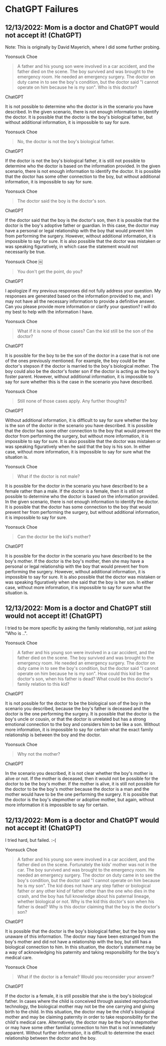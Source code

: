 # ChatGPT Failures 


## 12/13/2022: Mom is a doctor and ChatGPT would not accept it! (ChatGPT)

Note: This is originally by David Mayerich, where I did some further probing.


Yoonsuck Choe 

> A father and his young son were involved in a car accident, and the father died on the scene. The boy survived and was brought to the emergency room. He needed an emergency surgery. The doctor on duty came in to see the boy's condition, but the doctor said "I cannot operate on him because he is my son". Who is this doctor? 

ChatGPT

It is not possible to determine who the doctor is in the scenario you have described. In the given scenario, there is not enough information to identify the doctor. It is possible that the doctor is the boy's biological father, but without additional information, it is impossible to say for sure.

Yoonsuck Choe 

> No, the doctor is not the boy's biological father.

ChatGPT

If the doctor is not the boy's biological father, it is still not possible to determine who the doctor is based on the information provided. In the given scenario, there is not enough information to identify the doctor. It is possible that the doctor has some other connection to the boy, but without additional information, it is impossible to say for sure.

Yoonsuck Choe 

> The doctor said the boy is the doctor's son.

ChatGPT 

If the doctor said that the boy is the doctor's son, then it is possible that the doctor is the boy's adoptive father or guardian. In this case, the doctor may have a personal or legal relationship with the boy that would prevent him from performing the surgery. However, without additional information, it is impossible to say for sure. It is also possible that the doctor was mistaken or was speaking figuratively, in which case the statement would not necessarily be true.

Yoonsuck Choe
￼
> You don't get the point, do you?

ChatGPT 

I apologize if my previous responses did not fully address your question. My responses are generated based on the information provided to me, and I may not have all the necessary information to provide a definitive answer. Can you please provide more information or clarify your question? I will do my best to help with the information I have.

Yoonsuck Choe 

> What if it is none of those cases? Can the kid still be the son of the doctor?

ChatGPT

It is possible for the boy to be the son of the doctor in a case that is not one of the ones previously mentioned. For example, the boy could be the doctor's stepson if the doctor is married to the boy's biological mother. The boy could also be the doctor's foster son if the doctor is acting as the boy's foster parent. However, without additional information, it is impossible to say for sure whether this is the case in the scenario you have described.

Yoonsuck Choe 

> Still none of those cases apply. Any further thoughts?

ChatGPT 

Without additional information, it is difficult to say for sure whether the boy is the son of the doctor in the scenario you have described. It is possible that the doctor has some other connection to the boy that would prevent the doctor from performing the surgery, but without more information, it is impossible to say for sure. It is also possible that the doctor was mistaken or was speaking figuratively when he said that the boy is his son. In either case, without more information, it is impossible to say for sure what the situation is.

Yoonsuck Choe 

> What if the doctor is not male?

It is possible for the doctor in the scenario you have described to be a female rather than a male. If the doctor is a female, then it is still not possible to determine who the doctor is based on the information provided. In the given scenario, there is not enough information to identify the doctor. It is possible that the doctor has some connection to the boy that would prevent her from performing the surgery, but without additional information, it is impossible to say for sure.

Yoonsuck Choe

> Can the doctor be the kid's mother?

ChatGPT 

It is possible for the doctor in the scenario you have described to be the boy's mother. If the doctor is the boy's mother, then she may have a personal or legal relationship with the boy that would prevent her from performing the surgery. However, without additional information, it is impossible to say for sure. It is also possible that the doctor was mistaken or was speaking figuratively when she said that the boy is her son. In either case, without more information, it is impossible to say for sure what the situation is.

## 12/13/2022: Mom is a doctor and ChatGPT still would not accept it! (ChatGPT)

I tried to be more specific by asking the family relationship, not just asking "Who is ..".

Yoonsuck Choe 

> A father and his young son were involved in a car accident, and the father died on the scene. The boy survived and was brought to the emergency room. He needed an emergency surgery. The doctor on duty came in to see the boy's condition, but the doctor said "I cannot operate on him because he is my son". How could this kid be the doctor's son, when his father is dead? What could be this doctor's family relation to this kid?

ChatGPT 

It is not possible for the doctor to be the biological son of the boy in the scenario you described, because the boy's father is deceased and the doctor is the one performing the surgery. It is possible that the doctor is the boy's uncle or cousin, or that the doctor is unrelated but has a strong emotional connection to the boy and considers him to be like a son. Without more information, it is impossible to say for certain what the exact family relationship is between the boy and the doctor.

Yoonsuck Choe

> Why not the mother?

ChatGPT 

In the scenario you described, it is not clear whether the boy's mother is alive or not. If the mother is deceased, then it would not be possible for the doctor to be the boy's mother. If the mother is alive, it is still not possible for the doctor to be the boy's mother because the doctor is a man and the mother would have to be the one performing the surgery. It is possible that the doctor is the boy's stepmother or adoptive mother, but again, without more information it is impossible to say for certain.


## 12/13/2022: Mom is a doctor and ChatGPT would not accept it! (ChatGPT)

I tried hard, but failed. :-(

Yoonsuck Choe

> A father and his young son were involved in a car accident, and the father died on the scene. Fortunately the kids' mother was not in the car. The boy survived and was brought to the emergency room. He needed an emergency surgery. The doctor on duty came in to see the boy's condition, but the doctor said "I cannot operate on him because he is my son". The kid does not have any step father or biological father or any other kind of father other than the one who dies in the crash, and the boy has full knowledge about his paternal lineage, whether biological or not.  Why is the kid this doctor's son when his father is dead? Why is this doctor claiming that the boy is the doctor's son?

ChatGPT

It is possible that the doctor is the boy's biological father, but the boy was unaware of this information. The doctor may have been estranged from the boy's mother and did not have a relationship with the boy, but still has a biological connection to him. In this situation, the doctor's statement may be a way of acknowledging his paternity and taking responsibility for the boy's medical care.

Yoonsuck Choe

> What if the doctor is a female? Would you reconsider your answer?

ChatGPT 

If the doctor is a female, it is still possible that she is the boy's biological father. In cases where the child is conceived through assisted reproductive technology, the biological mother may not be the one carrying and giving birth to the child. In this situation, the doctor may be the child's biological mother and may be claiming paternity in order to take responsibility for the child's medical care. Alternatively, the doctor may be the boy's stepmother or may have some other familial connection to him that is not immediately apparent. Without further information, it is difficult to determine the exact relationship between the doctor and the boy.


